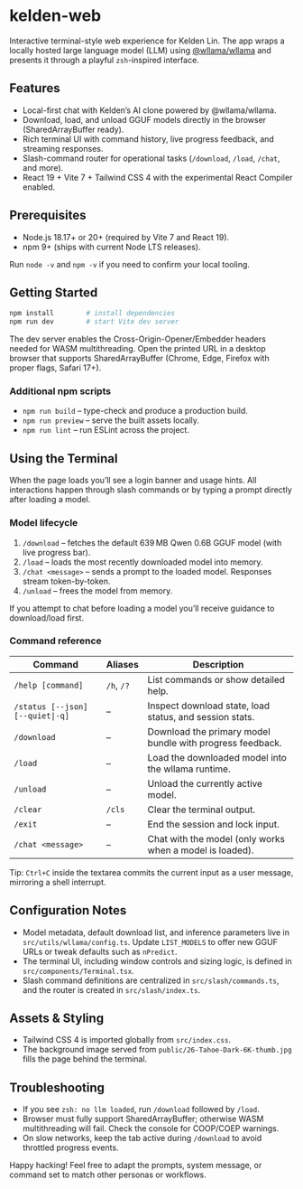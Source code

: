 # kelden-web

Interactive terminal-style web experience for Kelden Lin. The app wraps a locally hosted large language model (LLM) using [@wllama/wllama](https://github.com/wllama/wllama) and presents it through a playful `zsh`-inspired interface.

## Features
- Local-first chat with Kelden’s AI clone powered by @wllama/wllama.
- Download, load, and unload GGUF models directly in the browser (SharedArrayBuffer ready).
- Rich terminal UI with command history, live progress feedback, and streaming responses.
- Slash-command router for operational tasks (`/download`, `/load`, `/chat`, and more).
- React 19 + Vite 7 + Tailwind CSS 4 with the experimental React Compiler enabled.

## Prerequisites
- Node.js 18.17+ or 20+ (required by Vite 7 and React 19).
- npm 9+ (ships with current Node LTS releases).

Run `node -v` and `npm -v` if you need to confirm your local tooling.

## Getting Started
```bash
npm install        # install dependencies
npm run dev        # start Vite dev server
```

The dev server enables the Cross-Origin-Opener/Embedder headers needed for WASM multithreading. Open the printed URL in a desktop browser that supports SharedArrayBuffer (Chrome, Edge, Firefox with proper flags, Safari 17+).

### Additional npm scripts
- `npm run build` – type-check and produce a production build.
- `npm run preview` – serve the built assets locally.
- `npm run lint` – run ESLint across the project.

## Using the Terminal
When the page loads you’ll see a login banner and usage hints. All interactions happen through slash commands or by typing a prompt directly after loading a model.

### Model lifecycle
1. `/download` – fetches the default 639 MB Qwen 0.6B GGUF model (with live progress bar).
2. `/load` – loads the most recently downloaded model into memory.
3. `/chat <message>` – sends a prompt to the loaded model. Responses stream token-by-token.
4. `/unload` – frees the model from memory.

If you attempt to chat before loading a model you’ll receive guidance to download/load first.

### Command reference
| Command | Aliases | Description |
| --- | --- | --- |
| `/help [command]` | `/h`, `/?` | List commands or show detailed help. |
| `/status [--json] [--quiet\|-q]` | – | Inspect download state, load status, and session stats. |
| `/download` | – | Download the primary model bundle with progress feedback. |
| `/load` | – | Load the downloaded model into the wllama runtime. |
| `/unload` | – | Unload the currently active model. |
| `/clear` | `/cls` | Clear the terminal output. |
| `/exit` | – | End the session and lock input. |
| `/chat <message>` | – | Chat with the model (only works when a model is loaded). |

Tip: `Ctrl+C` inside the textarea commits the current input as a user message, mirroring a shell interrupt.

## Configuration Notes
- Model metadata, default download list, and inference parameters live in `src/utils/wllama/config.ts`. Update `LIST_MODELS` to offer new GGUF URLs or tweak defaults such as `nPredict`.
- The terminal UI, including window controls and sizing logic, is defined in `src/components/Terminal.tsx`.
- Slash command definitions are centralized in `src/slash/commands.ts`, and the router is created in `src/slash/index.ts`.

## Assets & Styling
- Tailwind CSS 4 is imported globally from `src/index.css`.
- The background image served from `public/26-Tahoe-Dark-6K-thumb.jpg` fills the page behind the terminal.

## Troubleshooting
- If you see `zsh: no llm loaded`, run `/download` followed by `/load`.
- Browser must fully support SharedArrayBuffer; otherwise WASM multithreading will fail. Check the console for COOP/COEP warnings.
- On slow networks, keep the tab active during `/download` to avoid throttled progress events.

Happy hacking! Feel free to adapt the prompts, system message, or command set to match other personas or workflows.
